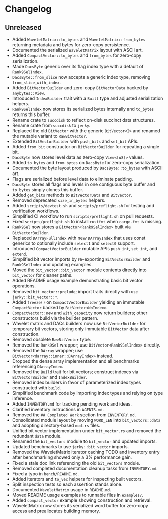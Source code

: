 # Changelog

## Unreleased
- Added `WaveletMatrix::to_bytes` and `WaveletMatrix::from_bytes` returning metadata and bytes for zero-copy persistence.
- Documented the serialized `WaveletMatrix` layout with ASCII art.
- Added `CompactVector::to_bytes` and `from_bytes` for zero-copy serialization.
- Made `DacsByte` generic over its flag index type with a default of `Rank9SelIndex`.
- `DacsByte::from_slice` now accepts a generic index type, removing `from_slice_with_index`.
- Added `BitVectorBuilder` and zero-copy `BitVectorData` backed by `anybytes::View`.
- Introduced `IndexBuilder` trait with a `Built` type and adjusted serialization helpers.
- `Rank9SelIndex` now stores its serialized bytes internally and `to_bytes` returns this buffer.
- Rename crate to `succdisk` to reflect on-disk succinct data structures.
- Rename crate from `succdisk` to `jerky`.
- Replaced the old `BitVector` with the generic `BitVector<I>` and renamed the
  mutable variant to `RawBitVector`.
- Extended `BitVectorBuilder` with `push_bits` and `set_bit` APIs.
- Added `from_bit` constructor on `BitVectorBuilder` for repeating a single bit.
- `DacsByte` now stores level data as zero-copy `View<[u8]>` values.
- Added `to_bytes` and `from_bytes` on `DacsByte` for zero-copy serialization.
- Documented the byte layout produced by `DacsByte::to_bytes` with ASCII art.
- Flags are serialized before level data to eliminate padding.
- `DacsByte` stores all flags and levels in one contiguous byte buffer and `to_bytes` simply clones this buffer.
- Added `get_bits` methods to `BitVectorData` and `BitVector`.
- Removed deprecated `size_in_bytes` helpers.
- Added `scripts/devtest.sh` and `scripts/preflight.sh` for testing and
  verification workflows.
- Simplified CI workflow to run `scripts/preflight.sh` on pull requests.
- Fixed `scripts/preflight.sh` to install `rustfmt` when `cargo-fmt` is missing.
- `Rank9Sel` now stores a `BitVector<Rank9SelIndex>` built via `BitVectorBuilder`.
- Replaced `DArrayFullIndex` with new `DArrayIndex` that uses const generics
  to optionally include `select1` and `select0` support.
- Introduced `CompactVectorBuilder` mutable APIs `push_int`, `set_int`, and `extend`.
- Simplified bit vector imports by re-exporting `BitVectorBuilder` and `Rank9SelIndex` and updating examples.
- Moved the `bit_vector::bit_vector` module contents directly into `bit_vector` for cleaner paths.
- Added README usage example demonstrating basic bit vector operations.
- Removed `bit_vector::prelude`; import traits directly with `use jerky::bit_vector::*`.
- Added `freeze()` on `CompactVectorBuilder` yielding an immutable `CompactVector` backed by `BitVector<NoIndex>`.
- `CompactVector::new` and `with_capacity` now return builders; other constructors build via the builder pattern.
- Wavelet matrix and DACs builders now use `BitVectorBuilder` for temporary bit
  vectors, storing only immutable `BitVector` data after construction.
- Removed obsolete `RawBitVector` type.
- Removed the `Rank9Sel` wrapper; use `BitVector<Rank9SelIndex>` directly.
- Removed the `DArray` wrapper; use `BitVector<darray::inner::DArrayIndex>` instead.
- Dropped the dense array implementation and all benchmarks referencing `DArrayIndex`.
- Removed the `Build` trait for bit vectors; construct indexes via `BitVectorBuilder` and `IndexBuilder`.
- Removed index builders in favor of parameterized index types constructed with `build`.
- Simplified benchmark code by importing index types and relying on type inference.
- Added `INVENTORY.md` for tracking pending work and ideas.
- Clarified inventory instructions in `AGENTS.md`.
- Removed the `## Completed Work` section from `INVENTORY.md`.
- Consolidated module layout by moving `WORD_LEN` into `bit_vectors::data` and
  adopting directory-based `mod.rs` files.
- Unified bit vector implementation under `bit_vector.rs` and removed the
  redundant `data` module.
- Renamed the `bit_vectors` module to `bit_vector` and updated imports.
- Updated benchmarks to use `jerky::bit_vector` imports.
- Removed the WaveletMatrix iterator caching TODO and inventory entry after
  benchmarking showed only a 3% performance gain.
- Fixed a stale doc link referencing the old `bit_vectors` module.
- Removed completed documentation cleanup tasks from `INVENTORY.md`.
- Fixed a typo in `bench/README.md`.
- Added iterators and `to_vec` helpers for inspecting built vectors.
- Split inspection tests so each assertion stands alone.
- Documented `WaveletMatrix` usage in `README.md`.
- Moved README usage examples to runnable files in `examples/`.
- Added `compact_vector` example showing construction and retrieval.
- WaveletMatrix now stores its serialized word buffer for zero-copy access and preallocates building memory.
